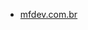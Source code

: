- [mfdev.com.br](https://www.mfdev.com.br)

<!---
mfdevsistemas/mfdevsistemas is a ✨ special ✨ repository because its `README.md` (this file) appears on your GitHub profile.
You can click the Preview link to take a look at your changes.
--->
